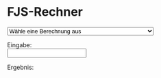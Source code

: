 # FJS-Rechner

<select id="computations">
  <option value="">Wähle eine Berechnung aus</option>
  <option value="comma">FJS-Komma einer Primzahl berechnen</option>
  <option value="tofjs">Bruch in ein FJS-Intervall umrechnen</option>
  <option value="fromfjs">FJS-Intervall in einen Bruch umrechnen</option>
  <option value="setlambda">Toleranzradius auf benutzerdefinierten Wert umstellen</option>
</select>

Eingabe: <br />
<input type="text" id="input">

Ergebnis: <br />
<div id="output"></div>

<link rel="stylesheet" href="../assets/calc/calcsheets.css">
<script src="../assets/calc/fjs.js"></script>
<script src="../assets/calc/calc.js"></script>
<script>
  var loc = {
         centValue: "Cent",
             shift: "Verschiebung",
       outputComma: "Formales Komma",
    outputInterval: "Intervallname",
             ratio: "Wert",
           noInput: "Keine Eingabe.",
     cantFactorize: "„%1“ – das kann ich nicht faktorisieren.",
        notANumber: "„%1“ ist keine Zahl.",
       wrongFormat: "Ich verstehe die Struktur nicht.",
   wrongIntVariant: "Das Intervall „%1“ darf nicht die Variante „%2“ haben.",
       wrongFactor: "2 oder 3 dürfen keine Faktoren von FJS-Modifikatoren sein.",
     noComputation: "Keine Berechnung angegeben; bitte wähle eine aus der Liste.",
          notPrime: "„%1“ ist keine Primzahl.",
    butPythagorean: "2 und 3 sind pythagoreische Oktaven und Quinten, sie brauchen keine FJS-Modifikatoren.",
           notFrac: "Die Eingabe ist kein Bruch (wie 5/3 oder 928/777).",
              div0: "Wieso würdest du durch null teilen?",
           notReal: "„%1“ ist keine reelle Zahl.",
         radiusSet: "Toleranzradius umgestellt auf %1.",

             comma: "Finde sowohl die Quintenverschiebung, als auch das formale Komma (sowie die Cent-Größe davon) für jede Eingabe einer Primzahl größer als 3.",
             tofjs: "Finde die einzige FJS-Darstellung jeder Eingabe einer positiven Bruchzahl. <br>Alle FJS-Modifikatoren werden dabei getrennt geschrieben, nie miteinander multipliziert. Für Intervalle kleiner als eine reine Prime wird eine negative Zahl benutzt, um ein Intervall nach unten darzustellen. 5/4 ist also <code>M3^5</code>, aber 4/5 ist <code>M-3_5</code>. <br><strong>Pass auf:</strong> der Rechner benutzt englischsprachige Intervallnamen: M3 ist z.B. eine große Terz.",
           fromfjs: "Finde den einzigen Bruch, der jeder Eingabe eines FJS-Intervalls entspricht. <br>Das Einschaltungszeichen für den Anfang der otonalen Modifikatoren, ebenso wie der Unterstrich für die utonalen, ist immer notwendig. Du kannst die Modifikatoren multiplizieren, wie du willst, und eine negative Zahl für ein Intervall nach unten benutzen. <br><strong>Pass auf:</strong> der Rechner benutzt englischsprachige Intervallnamen: M3 ist z.B. eine große Terz.",
         setlambda: "Stelle den Wert des Toleranzradius auf einen beliebigen Dezimalbruch (Gleitkommazahl) zwischen 1 und sqrt(2) um. <br>Schreibe „default“ (aus dem Englischen „voreingestellt“), um den Wert wieder auf die Voreinstellung umzustellen: 65/63."

  };
</script>
